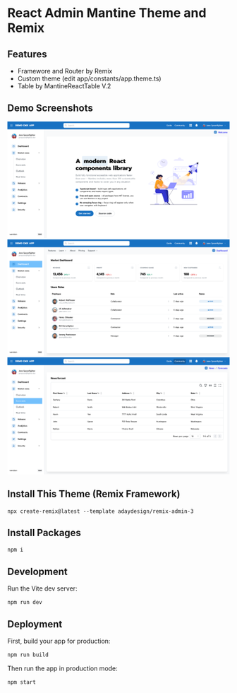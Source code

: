 # React Admin Mantine Theme and Remix

## Features
- Framewore and Router by Remix
- Custom theme (edit app/constants/app.theme.ts)
- Table by MantineReactTable V.2

## Demo Screenshots

![Screenshot](https://raw.githubusercontent.com/adaydesign/remix-admin-3/main/public/screenshot/demo1.png)
![Screenshot](https://raw.githubusercontent.com/adaydesign/remix-admin-3/main/public/screenshot/demo2.png)
![Screenshot](https://raw.githubusercontent.com/adaydesign/remix-admin-3/main/public/screenshot/demo3.png)


## Install This Theme (Remix Framework)

```shellscript
npx create-remix@latest --template adaydesign/remix-admin-3
```

## Install Packages

```shellscript
npm i
```

## Development

Run the Vite dev server:

```shellscript
npm run dev
```

## Deployment

First, build your app for production:

```sh
npm run build
```

Then run the app in production mode:

```sh
npm start
```
